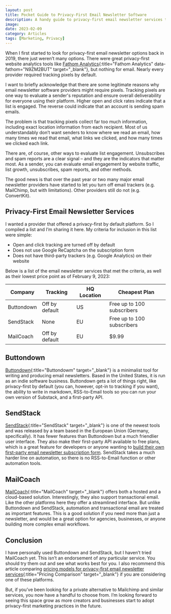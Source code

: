 ```yaml
---
layout: post
title: Pocket Guide to Privacy-First Email Newsletter Software
description: A handy guide to privacy-first email newsletter services that protect user privacy by turning off open and click tracking by default.
image:
date: 2023-02-09
category: Articles
tags: [Marketing, Privacy]
---
```


When I first started to look for privacy-first email newsletter options back in 2019, there just weren’t many options. There were great privacy-first website analytics tools like [Fathom Analytics](https://usefathom.com/ref/FBJDFZ){:title="Fathom Analytics" data-fathom="N9ZM2BUT" target="_blank"}, but nothing for email. Nearly every provider required tracking pixels by default.

I want to briefly acknowledge that there are some legitimate reasons why email newsletter software providers might require pixels. Tracking pixels are one way to evaluate a sender's reputation and ensure overall deliverability for everyone using their platform. Higher open and click rates indicate that a list is engaged. The reverse could indicate that an account is sending spam emails.

The problem is that tracking pixels collect far too much information, including exact location information from each recipient. Most of us understandably don’t want senders to know where we read an email, how many times we read that email, what links we clicked, and how many times we clicked each link.

There are, of course, other ways to evaluate list engagement. Unsubscribes and spam reports are a clear signal – and they are the indicators that matter most. As a sender, you can evaluate email engagement by website traffic, list growth, unsubscribes, spam reports, and other methods.

The good news is that over the past year or two many major email newsletter providers have started to let you turn off email trackers (e.g. MailChimp, but with limitations). Other providers still do not (e.g. ConvertKit). 

## Privacy-First Email Newsletter Services
I wanted a provider that offered a privacy-first by default platform. So I compiled a list and I’m sharing it here. My criteria for inclusion in this list were simple:
- Open and click tracking are turned off by default
- Does not use Google ReCaptcha on the subscription form
- Does not have third-party trackers (e.g. Google Analytics) on their website

Below is a list of the email newsletter services that met the criteria, as well as their lowest price point as of February 9, 2023:

| Company    | Tracking       | HQ Location | Cheapest Plan              |
| ---------- | -------------- | ----------- | -------------------------- |
| Buttondown | Off by default | US          | Free up to 100 subscribers |
| SendStack  | None           | EU          | Free up to 100 subscribers |
| MailCoach  | Off by default | EU          | $9.99                      |

## Buttondown
[Buttondown](https://buttondown.email/){:title="Buttondowm" target="_blank"} is a minimalist tool for writing and producing email newsletters. Based in the United States, it is run as an indie software business. Buttondown gets a lot of things right, like privacy-first by default (you can, however, opt-in to tracking if you want), the ability to write in markdown, RSS-to-Email tools so you can run your own version of Substack, and a first-party API.

## SendStack
[SendStack](https://getsendstack.com/){:title="SendStack" target="_blank"} is one of the newest tools and was released by a team based in the European Union (Germany, specifically). It has fewer features than Buttondown but a much friendlier user interface. They also make their first-party API available to free plans, which is a great feature for developers or anyone wanting to [build their own first-party email newsletter subscription form](https://andrewstiefel.com/netlify-functions-email-subscription/). SendStack takes a much harder line on automation, so there is no RSS-to-Email function or other automation tools.

## MailCoach
[MailCoach](https://mailcoach.app/){:title="MailCoach" target="_blank"} offers both a hosted and a cloud-based solution. Interestingly, they also support transactional email. Like the other platforms here they offer a streamlined interface. But unlike Buttondown and SendStack, automation and transactional email are treated as important features. This is a good solution if you need more than just a newsletter, and would be a great option for agencies, businesses, or anyone building more complex email workflows.

## Conclusion
I have personally used Buttondown and SendStack, but I haven’t tried MailCoach yet. This isn’t an endorsement of any particular service. You should try them out and see what works best for you. I also recommend this article comparing [pricing models for privacy-first email newsletter services](https://blog.daniemon.com/2022/11/15/privacy-first-newsletters-transactional-emails/){:title="Pricing Comparison" target="_blank"} if you are considering one of these platforms.

But, if you’ve been looking for a private alternative to Mailchimp and similar services, you now have a handful to choose from. I’m looking forward to seeing this space grow as more creators and businesses start to adopt privacy-first marketing practices in the future.